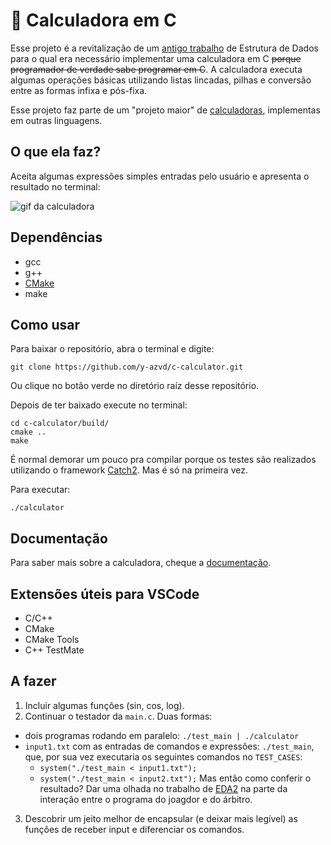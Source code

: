 <!-- trash -->
# 🔢 Calculadora em C
Esse projeto é a revitalização de um [antigo trabalho](./docs/trabalho-calculadora.pdf)
de Estrutura de Dados para o qual era necessário implementar uma calculadora em 
C ~~porque programador de verdade sabe programar em C~~. A calculadora executa 
algumas operações básicas utilizando listas lincadas, pilhas e conversão entre 
as formas infixa e pós-fixa.

Esse projeto faz parte de um "projeto maior" de 
[calculadoras](https://github.com/yudi-azvd/calculator), implementas em outras 
linguagens.


## O que ela faz?
Aceita algumas expressões simples entradas pelo usuário e apresenta o resultado 
no terminal:

![gif da calculadora](/.github/calculator.gif)


## Dependências
* gcc
* g++
* [CMake](https://cmake.org/)
* make


## Como usar
Para baixar o repositório, abra o terminal e digite:

```
git clone https://github.com/y-azvd/c-calculator.git
```

Ou clique no botão verde no diretório raíz desse repositório.

Depois de ter baixado execute no terminal:

```
cd c-calculator/build/
cmake ..
make
```

É normal demorar um pouco pra compilar porque os testes são realizados utilizando
o framework [Catch2](https://github.com/catchorg/Catch2). Mas é só na primeira vez.

Para executar: 

```
./calculator
```

## Documentação

Para saber mais sobre a calculadora, cheque a [documentação](./docs/README.md).

## Extensões úteis para VSCode

- C/C++
- CMake
- CMake Tools
- C++ TestMate


## A fazer
1. Incluir algumas funções (sin, cos, log).
2. Continuar o testador da `main.c`. Duas formas:
* dois programas rodando em paralelo: `./test_main | ./calculator`
* `input1.txt` com as entradas de comandos e expressões: `./test_main`, que, por sua vez executaria os seguintes comandos no `TEST_CASES`:
  * `system("./test_main < input1.txt");`
  * `system("./test_main < input2.txt");`
Mas então como conferir o resultado? Dar uma olhada no trabalho de [EDA2](https://github.com/yudi-azvd/EDA2-Trabalho-2) na parte da interação entre o programa do joagdor e do árbitro.

3. Descobrir um jeito melhor de encapsular (e deixar mais legível) as funções de receber input e diferenciar os comandos.
